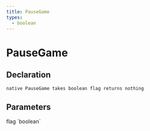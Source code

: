 ```yaml
---
title: PauseGame
types:
  - boolean
---
```


# PauseGame

## Declaration

```
native PauseGame takes boolean flag returns nothing
```

## Parameters
<dl>
  <dt>flag `boolean`</dt>
  <dd></dd>
</dl>